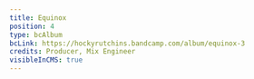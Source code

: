 ```yaml
---
title: Equinox
position: 4
type: bcAlbum
bcLink: https://hockyrutchins.bandcamp.com/album/equinox-3
credits: Producer, Mix Engineer
visibleInCMS: true
---
```

